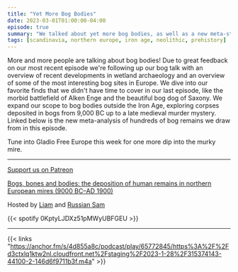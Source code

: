 ```yaml
---
title: "Yet More Bog Bodies"
date: 2023-03-01T01:00:00-04:00
episode: true
summary: "We talked about yet more bog bodies, as well as a new meta-study which analyzes the bog body phenomenon across Europe."
tags: [scandinavia, northern europe, iron age, neolithic, prehistory]
---
```


More and more people are talking about bog bodies! Due to great feedback on our most recent episode we're following up our bog talk with an overview of recent developments in wetland archaeology and an overview of some of the most interesting bog sites in Europe. We dive into our favorite finds that we didn't have time to cover in our last episode, like the morbid battlefield of Alken Enge and the beautiful bog dog of Saxony. We expand our scope to bog bodies outside the Iron Age, exploring corpses deposited in bogs from 9,000 BC up to a late medieval murder mystery. Linked below is the new meta-analysis of hundreds of bog remains we draw from in this episode.

Tune into Gladio Free Europe this week for one more dip into the murky mire.

---
[Support us on Patreon](https://www.patreon.com/GladioFreeEurope)

[Bogs, bones and bodies: the deposition of human remains in northern European mires (9000 BC–AD 1900)](https://www.cambridge.org/core/journals/antiquity/article/bogs-bones-and-bodies-the-deposition-of-human-remains-in-northern-european-mires-9000-bcad-1900/B90A16A211894CB87906A7BCFC0B2FC7)


Hosted by [Liam](https://twitter.com/LegoRacers2) and [Russian Sam](https://twitter.com/reelCheburashka)

{{< spotify 0KptyLJDXz51pMWyUBFGEU >}}

---

{{< links "https://anchor.fm/s/4d855a8c/podcast/play/65772845/https%3A%2F%2Fd3ctxlq1ktw2nl.cloudfront.net%2Fstaging%2F2023-1-28%2F315374143-44100-2-146d6f9711b3f.m4a" >}}


